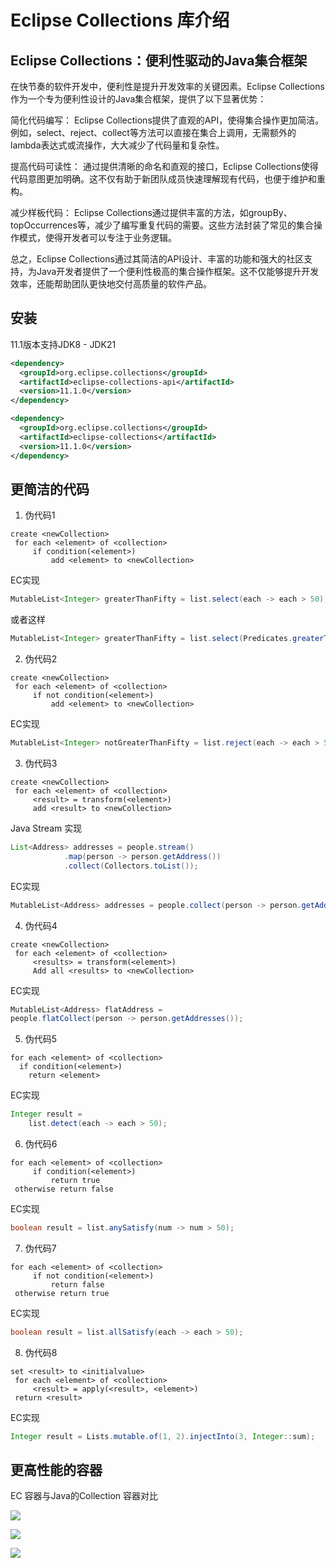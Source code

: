 # Eclipse Collections 库介绍 

## Eclipse Collections：便利性驱动的Java集合框架

在快节奏的软件开发中，便利性是提升开发效率的关键因素。Eclipse Collections作为一个专为便利性设计的Java集合框架，提供了以下显著优势：

简化代码编写：
Eclipse Collections提供了直观的API，使得集合操作更加简洁。例如，select、reject、collect等方法可以直接在集合上调用，无需额外的lambda表达式或流操作，大大减少了代码量和复杂性。

提高代码可读性：
通过提供清晰的命名和直观的接口，Eclipse Collections使得代码意图更加明确。这不仅有助于新团队成员快速理解现有代码，也便于维护和重构。

减少样板代码：
Eclipse Collections通过提供丰富的方法，如groupBy、topOccurrences等，减少了编写重复代码的需要。这些方法封装了常见的集合操作模式，使得开发者可以专注于业务逻辑。


总之，Eclipse Collections通过其简洁的API设计、丰富的功能和强大的社区支持，为Java开发者提供了一个便利性极高的集合操作框架。这不仅能够提升开发效率，还能帮助团队更快地交付高质量的软件产品。

## 安装
11.1版本支持JDK8 - JDK21
```xml
<dependency>
  <groupId>org.eclipse.collections</groupId>
  <artifactId>eclipse-collections-api</artifactId>
  <version>11.1.0</version>
</dependency>

<dependency>
  <groupId>org.eclipse.collections</groupId>
  <artifactId>eclipse-collections</artifactId>
  <version>11.1.0</version>
</dependency>
```

## 更简洁的代码

1. 伪代码1
```
create <newCollection>
 for each <element> of <collection>
     if condition(<element>)
         add <element> to <newCollection>
```
EC实现

```java
MutableList<Integer> greaterThanFifty = list.select(each -> each > 50);
```
或者这样
```java
MutableList<Integer> greaterThanFifty = list.select(Predicates.greaterThan(50));
```

2. 伪代码2
```
create <newCollection>
 for each <element> of <collection>
     if not condition(<element>)
         add <element> to <newCollection>
```
EC实现
```java
MutableList<Integer> notGreaterThanFifty = list.reject(each -> each > 50);
```

3. 伪代码3
```
create <newCollection>
 for each <element> of <collection>
     <result> = transform(<element>)
     add <result> to <newCollection>
```

Java Stream 实现
```java
List<Address> addresses = people.stream()
            .map(person -> person.getAddress())
            .collect(Collectors.toList());
```

EC实现
```java
MutableList<Address> addresses = people.collect(person -> person.getAddress());
```

4. 伪代码4
```
create <newCollection>
 for each <element> of <collection>
     <results> = transform(<element>)
     Add all <results> to <newCollection>
```



EC实现
```java
MutableList<Address> flatAddress = 
people.flatCollect(person -> person.getAddresses());
```

5. 伪代码5
```
for each <element> of <collection>
  if condition(<element>)
    return <element>
```

EC实现
```java
Integer result = 
    list.detect(each -> each > 50);
```

6. 伪代码6
```
for each <element> of <collection>
     if condition(<element>)
         return true
 otherwise return false
```

EC实现
```java
boolean result = list.anySatisfy(num -> num > 50);
```

7. 伪代码7
```
for each <element> of <collection>
     if not condition(<element>)
         return false
 otherwise return true                
```

EC实现
```java
boolean result = list.allSatisfy(each -> each > 50);
```

8. 伪代码8
```
set <result> to <initialvalue>
 for each <element> of <collection>
     <result> = apply(<result>, <element>)
 return <result>
```
EC实现
```java
Integer result = Lists.mutable.of(1, 2).injectInto(3, Integer::sum);
```

## 更高性能的容器

EC 容器与Java的Collection 容器对比

![](https://eclipse.dev/collections/img/set.png)

![](https://eclipse.dev/collections/img/map.png)

![](https://eclipse.dev/collections/img/ints.png)